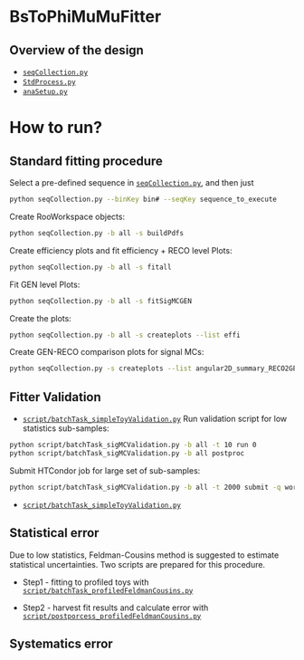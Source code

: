 # BsToPhiMuMuFitter

## Overview of the design

* [`seqCollection.py`](https://github.com/pkalbhor/BsToPhiMuMuFitter/blob/master/BsToPhiMuMuFitter/seqCollection.py)
* [`StdProcess.py`](https://github.com/pkalbhor/BsToPhiMuMuFitter/blob/master/BsToPhiMuMuFitter/StdProcess.py)
* [`anaSetup.py`](https://github.com/pkalbhor/BsToPhiMuMuFitter/blob/master/BsToPhiMuMuFitter/anaSetup.py)

# How to run?

## Standard fitting procedure

Select a pre-defined sequence in [`seqCollection.py`](https://github.com/pkalbhor/BsToPhiMuMuFitter/blob/master/BsToPhiMuMuFitter/seqCollection.py), and then just

```sh
python seqCollection.py --binKey bin# --seqKey sequence_to_execute
```
Create RooWorkspace objects:
```bash
python seqCollection.py -b all -s buildPdfs
```
Create efficiency plots and fit efficiency + RECO level Plots:
```bash
python seqCollection.py -b all -s fitall
```
Fit GEN level Plots:
```bash
python seqCollection.py -b all -s fitSigMCGEN
```
Create the plots:
```bash
python seqCollection.py -b all -s createplots --list effi
```
Create GEN-RECO comparison plots for signal MCs:
```bash
python seqCollection.py -s createplots --list angular2D_summary_RECO2GEN
```

## Fitter Validation

* [`script/batchTask_simpleToyValidation.py`](https://github.com/pkalbhor/BsToPhiMuMuFitter/blob/master/BsToPhiMuMuFitter/script/batchTask_sigMCValidation.py)
Run validation script for low statistics sub-samples:
```bash
python script/batchTask_sigMCValidation.py -b all -t 10 run 0
python script/batchTask_sigMCValidation.py -b all postproc
```
Submit HTCondor job for large set of sub-samples:
```bash
python script/batchTask_sigMCValidation.py -b all -t 2000 submit -q workday -n 1 -s
```

* [`script/batchTask_simpleToyValidation.py`](https://github.com/pkalbhor/BsToPhiMuMuFitter/blob/master/BsToPhiMuMuFitter/script/batchTask_simpleToyValidation.py)

## Statistical error

Due to low statistics, Feldman-Cousins method is suggested to estimate statistical uncertainties.
Two scripts are prepared for this procedure.
* Step1 - fitting to profiled toys with [`script/batchTask_profiledFeldmanCousins.py`](https://github.com/pkalbhor/BsToPhiMuMuFitter/blob/master/BsToPhiMuMuFitter/script/batchTask_profiledFeldmanCousins.py)

* Step2 - harvest fit results and calculate error with [`script/postporcess_profiledFeldmanCousins.py`](https://github.com/pkalbhor/BsToPhiMuMuFitter/blob/master/BsToPhiMuMuFitter/script/postporcess_profiledFeldmanCousins.py)

## Systematics error

